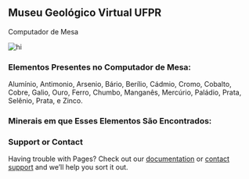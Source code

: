 ## Museu Geológico Virtual UFPR

Computador de Mesa

<img src="https://imgur.com/a/MteDrxE" alt="hi" class="inline"/>

### Elementos Presentes no Computador de Mesa:

Alumínio, Antimonio, Arsenio, Bário, Berílio, Cádmio, Cromo, Cobalto, Cobre, Galio, Ouro, Ferro, Chumbo, Manganês, Mercúrio, Paládio, Prata, Selênio, Prata, e Zinco.



### Minerais em que Esses Elementos São Encontrados:


### Support or Contact

Having trouble with Pages? Check out our [documentation](https://docs.github.com/categories/github-pages-basics/) or [contact support](https://support.github.com/contact) and we’ll help you sort it out.
